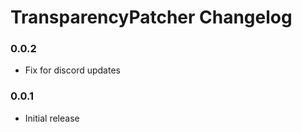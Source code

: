 # TransparencyPatcher Changelog

### 0.0.2

 - Fix for discord updates

### 0.0.1

 - Initial release